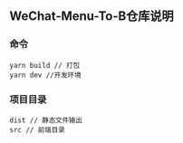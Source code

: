 ## WeChat-Menu-To-B仓库说明


### 命令

```
yarn build // 打包
yarn dev //开发环境
```

### 项目目录

```
dist // 静态文件输出
src // 前端目录
```